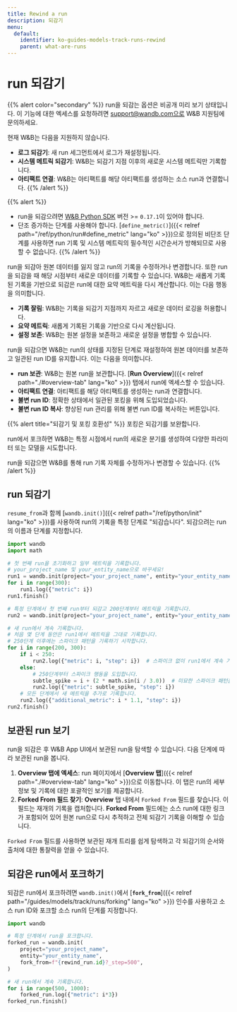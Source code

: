 ```yaml
---
title: Rewind a run
description: 되감기
menu:
  default:
    identifier: ko-guides-models-track-runs-rewind
    parent: what-are-runs
---
```


# run 되감기
{{% alert color="secondary" %}}
run을 되감는 옵션은 비공개 미리 보기 상태입니다. 이 기능에 대한 엑세스를 요청하려면 support@wandb.com으로 W&B 지원팀에 문의하세요.

현재 W&B는 다음을 지원하지 않습니다.
* **로그 되감기**: 새 run 세그먼트에서 로그가 재설정됩니다.
* **시스템 메트릭 되감기**: W&B는 되감기 지점 이후의 새로운 시스템 메트릭만 기록합니다.
* **아티팩트 연결**: W&B는 아티팩트를 해당 아티팩트를 생성하는 소스 run과 연결합니다.
{{% /alert %}}

{{% alert %}}
* run을 되감으려면 [W&B Python SDK](https://pypi.org/project/wandb/) 버전 >= `0.17.1`이 있어야 합니다.
* 단조 증가하는 단계를 사용해야 합니다. [`define_metric()`]({{< relref path="/ref/python/run#define_metric" lang="ko" >}})으로 정의된 비단조 단계를 사용하면 run 기록 및 시스템 메트릭의 필수적인 시간순서가 방해되므로 사용할 수 없습니다.
{{% /alert %}}

run을 되감아 원본 데이터를 잃지 않고 run의 기록을 수정하거나 변경합니다. 또한 run을 되감을 때 해당 시점부터 새로운 데이터를 기록할 수 있습니다. W&B는 새롭게 기록된 기록을 기반으로 되감은 run에 대한 요약 메트릭을 다시 계산합니다. 이는 다음 행동을 의미합니다.
- **기록 잘림**: W&B는 기록을 되감기 지점까지 자르고 새로운 데이터 로깅을 허용합니다.
- **요약 메트릭**: 새롭게 기록된 기록을 기반으로 다시 계산됩니다.
- **설정 보존**: W&B는 원본 설정을 보존하고 새로운 설정을 병합할 수 있습니다.

run을 되감으면 W&B는 run의 상태를 지정된 단계로 재설정하여 원본 데이터를 보존하고 일관된 run ID를 유지합니다. 이는 다음을 의미합니다.

- **run 보관**: W&B는 원본 run을 보관합니다. [**Run Overview**]({{< relref path="./#overview-tab" lang="ko" >}}) 탭에서 run에 엑세스할 수 있습니다.
- **아티팩트 연결**: 아티팩트를 해당 아티팩트를 생성하는 run과 연결합니다.
- **불변 run ID**: 정확한 상태에서 일관된 포킹을 위해 도입되었습니다.
- **불변 run ID 복사**: 향상된 run 관리를 위해 불변 run ID를 복사하는 버튼입니다.

{{% alert title="되감기 및 포킹 호환성" %}}
포킹은 되감기를 보완합니다.

run에서 포크하면 W&B는 특정 시점에서 run의 새로운 분기를 생성하여 다양한 파라미터 또는 모델을 시도합니다.

run을 되감으면 W&B를 통해 run 기록 자체를 수정하거나 변경할 수 있습니다.
{{% /alert %}}

## run 되감기

`resume_from`과 함께 [`wandb.init()`]({{< relref path="/ref/python/init" lang="ko" >}})를 사용하여 run의 기록을 특정 단계로 "되감습니다". 되감으려는 run의 이름과 단계를 지정합니다.

```python
import wandb
import math

# 첫 번째 run을 초기화하고 일부 메트릭을 기록합니다.
# your_project_name 및 your_entity_name으로 바꾸세요!
run1 = wandb.init(project="your_project_name", entity="your_entity_name")
for i in range(300):
    run1.log({"metric": i})
run1.finish()

# 특정 단계에서 첫 번째 run부터 되감고 200단계부터 메트릭을 기록합니다.
run2 = wandb.init(project="your_project_name", entity="your_entity_name", resume_from=f"{run1.id}?_step=200")

# 새 run에서 계속 기록합니다.
# 처음 몇 단계 동안은 run1에서 메트릭을 그대로 기록합니다.
# 250단계 이후에는 스파이크 패턴을 기록하기 시작합니다.
for i in range(200, 300):
    if i < 250:
        run2.log({"metric": i, "step": i})  # 스파이크 없이 run1에서 계속 기록합니다.
    else:
        # 250단계부터 스파이크 행동을 도입합니다.
        subtle_spike = i + (2 * math.sin(i / 3.0))  # 미묘한 스파이크 패턴을 적용합니다.
        run2.log({"metric": subtle_spike, "step": i})
    # 모든 단계에서 새 메트릭을 추가로 기록합니다.
    run2.log({"additional_metric": i * 1.1, "step": i})
run2.finish()
```

## 보관된 run 보기

run을 되감은 후 W&B App UI에서 보관된 run을 탐색할 수 있습니다. 다음 단계에 따라 보관된 run을 봅니다.

1. **Overview 탭에 엑세스**: run 페이지에서 [**Overview 탭**]({{< relref path="./#overview-tab" lang="ko" >}})으로 이동합니다. 이 탭은 run의 세부 정보 및 기록에 대한 포괄적인 보기를 제공합니다.
2. **Forked From 필드 찾기**: **Overview** 탭 내에서 `Forked From` 필드를 찾습니다. 이 필드는 재개의 기록을 캡처합니다. **Forked From** 필드에는 소스 run에 대한 링크가 포함되어 있어 원본 run으로 다시 추적하고 전체 되감기 기록을 이해할 수 있습니다.

`Forked From` 필드를 사용하면 보관된 재개 트리를 쉽게 탐색하고 각 되감기의 순서와 출처에 대한 통찰력을 얻을 수 있습니다.

## 되감은 run에서 포크하기

되감은 run에서 포크하려면 `wandb.init()`에서 [**`fork_from`**]({{< relref path="/guides/models/track/runs/forking" lang="ko" >}}) 인수를 사용하고 소스 run ID와 포크할 소스 run의 단계를 지정합니다.

```python
import wandb

# 특정 단계에서 run을 포크합니다.
forked_run = wandb.init(
    project="your_project_name",
    entity="your_entity_name",
    fork_from=f"{rewind_run.id}?_step=500",
)

# 새 run에서 계속 기록합니다.
for i in range(500, 1000):
    forked_run.log({"metric": i*3})
forked_run.finish()
```